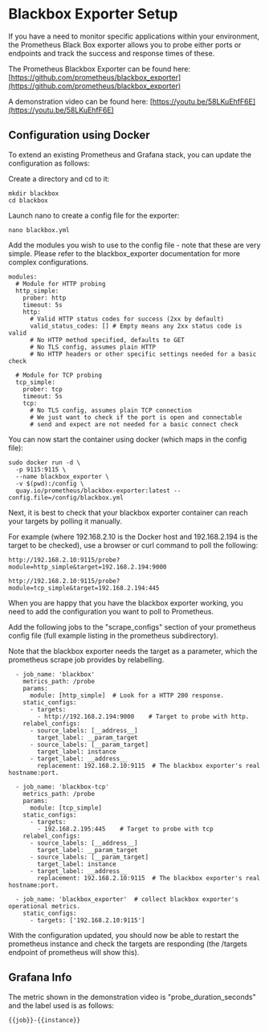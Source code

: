 # Blackbox Exporter Setup

If you have a need to monitor specific applications within your environment, the Prometheus Black Box exporter allows you to probe either ports or endpoints and track the success and response times of these.

The Prometheus Blackbox Exporter can be found here:[https://github.com/prometheus/blackbox_exporter](https://github.com/prometheus/blackbox_exporter)

A demonstration video can be found here: [https://youtu.be/58LKuEhfF6E](https://youtu.be/58LKuEhfF6E)

## Configuration using Docker

To extend an existing Prometheus and Grafana stack, you can update the configuration as follows:

Create a directory and cd to it:
```
mkdir blackbox
cd blackbox
```
Launch nano to create a config file for the exporter:
```
nano blackbox.yml
```
Add the modules you wish to use to the config file - note that these are very simple. Please refer to the blackbox_exporter documentation for more complex configurations.
```
modules:
  # Module for HTTP probing
  http_simple:
    prober: http
    timeout: 5s
    http:
      # Valid HTTP status codes for success (2xx by default)
      valid_status_codes: [] # Empty means any 2xx status code is valid
      # No HTTP method specified, defaults to GET
      # No TLS config, assumes plain HTTP
      # No HTTP headers or other specific settings needed for a basic check

  # Module for TCP probing
  tcp_simple:
    prober: tcp
    timeout: 5s
    tcp:
      # No TLS config, assumes plain TCP connection
      # We just want to check if the port is open and connectable
      # send and expect are not needed for a basic connect check
```
You can now start the container using docker (which maps in the config file):
```
sudo docker run -d \
  -p 9115:9115 \
  --name blackbox_exporter \
  -v $(pwd):/config \
  quay.io/prometheus/blackbox-exporter:latest --config.file=/config/blackbox.yml
```
Next, it is best to check that your blackbox exporter container can reach your targets by polling it manually.

For example (where 192.168.2.10 is the Docker host and 192.168.2.194 is the target to be checked), use a browser or curl command to poll the following:

```
http://192.168.2.10:9115/probe?module=http_simple&target=192.168.2.194:9000

http://192.168.2.10:9115/probe?module=tcp_simple&target=192.168.2.194:445

```
When you are happy that you have the blackbox exporter working, you need to add the configuration you want to poll to Prometheus.

Add the following jobs to the "scrape_configs" section of your prometheus config file (full example listing in the prometheus subdirectory).

Note that the blackbox exporter needs the target as a parameter, which the prometheus scrape job provides by relabelling.

```
  - job_name: 'blackbox'
    metrics_path: /probe
    params:
      module: [http_simple]  # Look for a HTTP 200 response.
    static_configs:
      - targets:
        - http://192.168.2.194:9000    # Target to probe with http.
    relabel_configs:
      - source_labels: [__address__]
        target_label: __param_target
      - source_labels: [__param_target]
        target_label: instance
      - target_label: __address__
        replacement: 192.168.2.10:9115  # The blackbox exporter's real hostname:port.

  - job_name: 'blackbox-tcp'
    metrics_path: /probe
    params:
      module: [tcp_simple]
    static_configs:
      - targets:
        - 192.168.2.195:445    # Target to probe with tcp
    relabel_configs:
      - source_labels: [__address__]
        target_label: __param_target
      - source_labels: [__param_target]
        target_label: instance
      - target_label: __address__
        replacement: 192.168.2.10:9115  # The blackbox exporter's real hostname:port.

  - job_name: 'blackbox_exporter'  # collect blackbox exporter's operational metrics.
    static_configs:
      - targets: ['192.168.2.10:9115']

```

With the configuration updated, you should now be able to restart the prometheus instance and check the targets are responding (the /targets endpoint of prometheus will show this).


## Grafana Info

The metric shown in the demonstration video is "probe_duration_seconds" and the label used is as follows:
```
{{job}}-{{instance}}
```